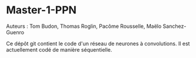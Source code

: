 # Master-1-PPN

Auteurs : Tom Budon, Thomas Roglin, Pacôme Rousselle, Maëlo Sanchez-Guenro

Ce dépôt git contient le code d'un réseau de neurones à convolutions.
Il est actuellement codé de manière séquentielle.